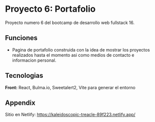 
# Proyecto 6: Portafolio
Proyecto numero 6 del bootcamp de desarrollo web fullstack 16. 


## Funciones

- Pagina de portafolio construida con la idea de mostrar los proyectos realizados hasta el momento asi como medios de contacto e informacion personal.


## Tecnologias

**Front:** React, Bulma.io, Sweetalert2, Vite para generar el entorno



## Appendix

Sitio en  Netlify: https://kaleidoscopic-treacle-89f223.netlify.app/
